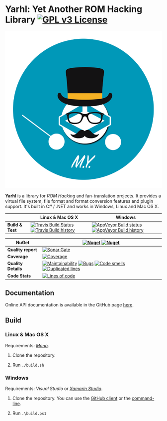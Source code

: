 # Yarhl: Yet Another ROM Hacking Library [![GPL v3 License](https://img.shields.io/badge/license-GPL%20V3-blue.svg?style=flat)](http://www.gnu.org/copyleft/gpl.html)

![Yarhl Logo](https://raw.githubusercontent.com/SceneGate/Yarhl/master/docs/images/logo.png)

**Yarhl** is a library for *ROM Hacking* and fan-translation projects.
It provides a virtual file system, file format and format conversion features
and plugin support. It's built in C# / .NET and works in Windows, Linux and
Mac OS X.

| | Linux & Mac OS X | Windows |
| ----- | ----- | ----- |
| **Build & Test** | [![Travis Build Status](https://travis-ci.org/SceneGate/Yarhl.svg?branch=master)](https://travis-ci.org/SceneGate/Yarhl) [![Travis Build history](https://buildstats.info/travisci/chart/SceneGate/Yarhl)](https://travis-ci.org/SceneGate/Yarhl/builds) | [![AppVeyor Build status](https://ci.appveyor.com/api/projects/status/hjgmge090s7962q6/branch/master?svg=true)](https://ci.appveyor.com/project/pleonex/libgame/branch/master) [![AppVeyor Build history](https://buildstats.info/appveyor/chart/pleonex/libgame)](https://ci.appveyor.com/project/pleonex/libgame/history) |

| NuGet | [![Nuget](https://img.shields.io/nuget/v/Yarhl.svg)](https://www.nuget.org/packages/Yarhl) [![Nuget](https://img.shields.io/nuget/dt/Yarhl.svg)](https://github.com/SceneGate/yarhl) |
| ----- | ------ |
| **Quality report** | [![Sonar Gate](https://sonarcloud.io/api/project_badges/measure?project=yarhl&metric=alert_status)](https://sonarcloud.io/dashboard?id=yarhl) |
| **Coverage** | [![Coverage](https://sonarcloud.io/api/project_badges/measure?project=yarhl&metric=coverage)](https://sonarcloud.io/dashboard?id=yarhl) |
| **Quality Details** | [![Maintainability](https://sonarcloud.io/api/project_badges/measure?project=yarhl&metric=sqale_rating)](https://sonarcloud.io/dashboard?id=yarhl) [![Bugs](https://sonarcloud.io/api/project_badges/measure?project=yarhl&metric=bugs)](https://sonarcloud.io/dashboard?id=yarhl) [![Code smells](https://sonarcloud.io/api/project_badges/measure?project=yarhl&metric=code_smells)](https://sonarcloud.io/dashboard?id=yarhl) [![Duplicated lines](https://sonarcloud.io/api/project_badges/measure?project=yarhl&metric=duplicated_lines_density)](https://sonarcloud.io/dashboard?id=yarhl) |
| **Code Stats** | [![Lines of code](https://sonarcloud.io/api/project_badges/measure?project=yarhl&metric=ncloc)](https://sonarcloud.io/dashboard?id=yarhl) |

## Documentation

Online API documentation is available in the GitHub page
[here](https://scenegate.github.io/Yarhl/).

## Build

### Linux & Mac OS X

Requirements:
[*Mono*](http://www.mono-project.com/docs/getting-started/install/linux/).

1. Clone the repository.

2. Run `./build.sh`

### Windows

Requirements:
*Visual Studio* or
[*Xamarin Studio*](http://www.monodevelop.com/download/).

1. Clone the repository. You can use the
   [GitHub client](https://windows.github.com/)
   or the [command-line](https://git-scm.com/downloads).

2. Run `.\build.ps1`
